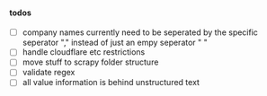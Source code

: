 #### todos
- [ ] company names currently need to be seperated by the specific seperator "," instead of just an empy seperator " "
- [ ] handle cloudflare etc restrictions
- [ ] move stuff to scrapy folder structure
- [ ] validate regex
- [ ] all value information is behind unstructured text